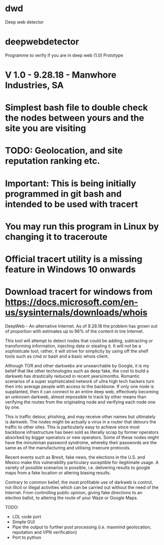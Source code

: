 # dwd
Deep web detector

# deepwebdetector
Programme to verify if you are in deep web (1.0) Prototype

# V 1.0 - 9.28.18 - Manwhore Industries, SA
# Simplest bash file to double check the nodes between yours and the site you are visiting
# TODO: Geolocation, and site reputation ranking etc.
# Important: This is being initially programmed in git bash and intended to be used with tracert
# You may run this program in Linux by changing it to traceroute
# Official tracert utility is a missing feature in Windows 10 onwards
# Download tracert for windows from https://docs.microsoft.com/en-us/sysinternals/downloads/whois

DeepWeb - An alternative Internet.  As of 9.28.18 the problem has grown out of proportion with estimates up to 96% of the content in tne Internet.

This tool will attempt to detect nodes that could be adding, subtracting or transforming information, injecting data or stealing it.  It will not be a sophisticate tool, rather, it will strive for simplicity by using off the shelf tools such as cmd or bash and a basic whois client.

Although TOR and other darkwebs are unsearchable by Google, it is my belief that like other technologies such as deep fake, the cost to build a darkweb has drastically reduced in recent years/months.  Romantic scenarios of a super sophisticated network of ultra high tech hackers turn then into average people with access to the backbone.  If only one node is supplanted, then it can connect to an entire deep web, effectively becoming an unknown darkweb, almost impossible to track by other means than verifying the routes from the originating node and verifying each node one by one.

This is traffic detour, phishing, and may receive other names but ultimately is darkweb.  The nodes might be actually a virus in a router that detours the traffic to other sites.  This is particularly easy to achieve since most backbone infrastructure has been sold as literally scrap by former operators absorbed by bigger operators or new operators.  Some of these nodes might have the minuteman password syndrome, whereby their passwords are the same as of the manufacturing and utilising insecure protocols.

Recent events such as Brexit, fake news, the elections in the U.S. and Mexico make this vulnerability particulary suceptible for ilegitimate usage.  A variety of possible scenarios is possible, i.e. delivering results to google maps from a fake location or altering biasing results.

Contrary to common belief, the most profitable use of darkweb is control, not illicit or illegal activities which can be carried out without the need of the Internet.  From controlling public opinion, giving fake directions to an election ballot, to altering the route of your Waze or Google Maps.

TODO:
- LOL code port
- Simple GUI
- Pipe the output to further post processing (i.e. maxmind geolocation, reputation and VPN verification)
- Port to python
